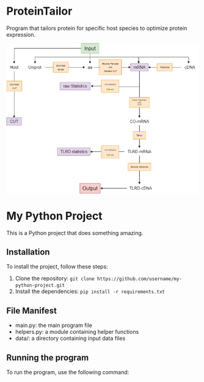 # ProteinTailor
Program that tailors protein for specific host species to optimize protein expression.

![Overview](Flowchart1.png "Optional title")

# My Python Project

This is a Python project that does something amazing.

## Installation

To install the project, follow these steps:

1. Clone the repository: `git clone https://github.com/username/my-python-project.git`
2. Install the dependencies: `pip install -r requirements.txt`

## File Manifest

- main.py: the main program file
- helpers.py: a module containing helper functions
- data/: a directory containing input data files

## Running the program

To run the program, use the following command:
